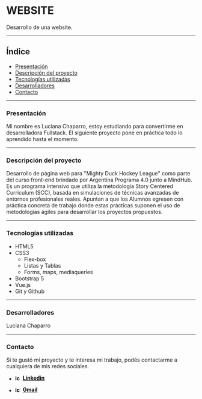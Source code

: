 # WEBSITE

Desarrollo de una website.

***

## Índice

- [Presentación](#Presentación)
- [Descripción del proyecto](#Descripción-del-proyecto)
- [Tecnologías utilizadas](#Tecnologías-utilizadas)
- [Desarrolladores](#desarrolladores)
- [Contacto](#contacto)

***

### Presentación

Mi nombre es Luciana Chaparro, estoy estudiando para convertirme en desarrolladora Fullstack. El siguiente proyecto pone en práctica todo lo aprendido hasta el momento.

***

### Descripción del proyecto

Desarrollo de página web para "Mighty Duck Hockey League" como parte del curso front-end brindado por Argentina Programa 4.0 junto a MindHub.
Es un programa intensivo que utiliza la metodología Story Centered Curriculum (SCC), basada en simulaciones de técnicas avanzadas de entornos profesionales reales. 
Apuntan a que los Alumnos egresen con práctica concreta de trabajo donde estas prácticas suponen el uso de metodologías ágiles para desarrollar los proyectos propuestos.

***

### Tecnologías utilizadas

- HTML5
- CSS3
    - Flex-box
    - Listas y Tablas
    - Forms, maps, mediaqueries
- Bootstrap 5
- Vue.js
- Git y Github

***

### Desarrolladores

Luciana Chaparro

***

### Contacto

Si te gustó mi proyecto y te interesa mi trabajo, podés contactarme a cualquiera de mis redes sociales.

- <a href="http://linkedin.com/in/luciana-chaparro-39521221a" name="linkedin" style="color: black; font-weight: 700; display: flex; align-items: center;"><img src="https://cdn.jsdelivr.net/gh/devicons/devicon/icons/linkedin/linkedin-plain.svg" width="15px" alt="icon linkedin" style="margin-right: 5px;">Linkedin</a>

- <a href="mailto:ch.luciana87@gmail.com" name="Gmail" style="color: black; font-weight: 700; display: flex; align-items: center;"><img src="https://img.icons8.com/ios-filled/50/null/gmail.png" width="15px" alt="icon gmail" style="margin-right: 5px;">Gmail</a>

